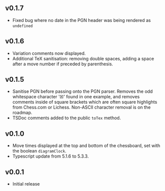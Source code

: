 ## v0.1.7
- Fixed bug where no date in the PGN header was being rendered as `undefined`

## v0.1.6
- Variation comments now displayed.
- Additional TeX sanitisation: removing double spaces, adding a space after a move number if preceded by parenthesis.

## v0.1.5
- Sanitise PGN before passing onto the PGN parser. Removes the odd whitespace character '☒' found in one example, and removes comments inside of square brackets which are often square highlights from Chess.com or Lichess. Non-ASCII character removal is on the roadmap.
- TSDoc comments added to the public `toTex` method.

## v0.1.0
- Move times displayed at the top and bottom of the chessboard, set with the boolean `diagramClock`.
- Typescript update from 5.1.6 to 5.3.3.

## v0.0.1
- Initial release
